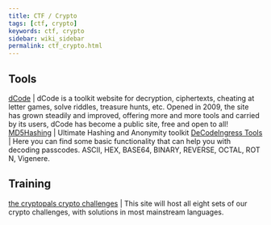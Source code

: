 ```yaml
---
title: CTF / Crypto
tags: [ctf, crypto]
keywords: ctf, crypto
sidebar: wiki_sidebar
permalink: ctf_crypto.html
---
```


## Tools

[dCode](http://www.dcode.fr/tools-list) | dCode is a toolkit website for decryption, ciphertexts, cheating at letter games, solve riddles, treasure hunts, etc. Opened in 2009, the site has grown steadily and improved, offering more and more tools and carried by its users, dCode has become a public site, free and open to all!
[MD5Hashing](https://md5hashing.net/) | Ultimate Hashing and Anonymity toolkit
[DeCodeIngress Tools](http://tools.decodeingress.me/#/) | Here you can find some basic functionality that can help you with decoding passcodes. ASCII, HEX, BASE64, BINARY, REVERSE, OCTAL, ROT N, Vigenere.

## Training

[the cryptopals crypto challenges](https://cryptopals.com/) | This site will host all eight sets of our crypto challenges, with solutions in most mainstream languages.
